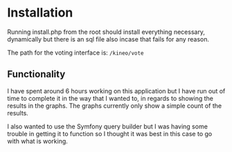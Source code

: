 # Installation

Running install.php from the root should install everything necessary, dynamically but there is an sql file also incase that fails for any reason.

The path for the voting interface is: `/kineo/vote`

## Functionality
I have spent around 6 hours working on this application but I have run out of time to complete it in the way that I wanted to, in regards to showing the results in the graphs. The graphs currently only show a simple count of the results.

I also wanted to use the Symfony query builder but I was having some trouble in getting it to function so I thought it was best in this case to go with what is working.